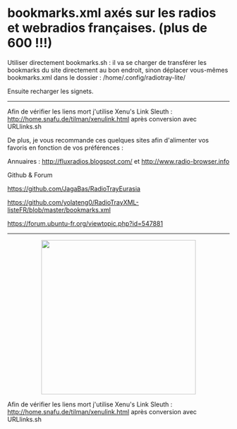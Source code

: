 # bookmarks.xml axés sur les radios et webradios françaises. (plus de 600 !!!)

Utiliser directement bookmarks.sh : il va se charger de transférer les bookmarks du site directement au bon endroit, sinon déplacer vous-mêmes bookmarks.xml dans le dossier : /home/.config/radiotray-lite/  

Ensuite recharger les signets.


-----------------
Afin de vérifier les liens mort j'utilise Xenu's Link Sleuth : http://home.snafu.de/tilman/xenulink.html après conversion avec URLlinks.sh

De plus, je vous recommande ces quelques sites afin d'alimenter vos favoris en fonction de vos préférences :

Annuaires : http://fluxradios.blogspot.com/ et http://www.radio-browser.info

Github & Forum

https://github.com/JagaBas/RadioTrayEurasia

https://github.com/yolateng0/RadioTrayXML-listeFR/blob/master/bookmarks.xml

https://forum.ubuntu-fr.org/viewtopic.php?id=547881

-----------------


<p align="center">
  <img src="https://user-images.githubusercontent.com/5204232/51091209-ce428300-1787-11e9-8e64-3b9eb69cdb78.png" width="350"/>
</p>

Afin de vérifier les liens mort j'utilise Xenu's Link Sleuth : http://home.snafu.de/tilman/xenulink.html après conversion avec URLlinks.sh 
